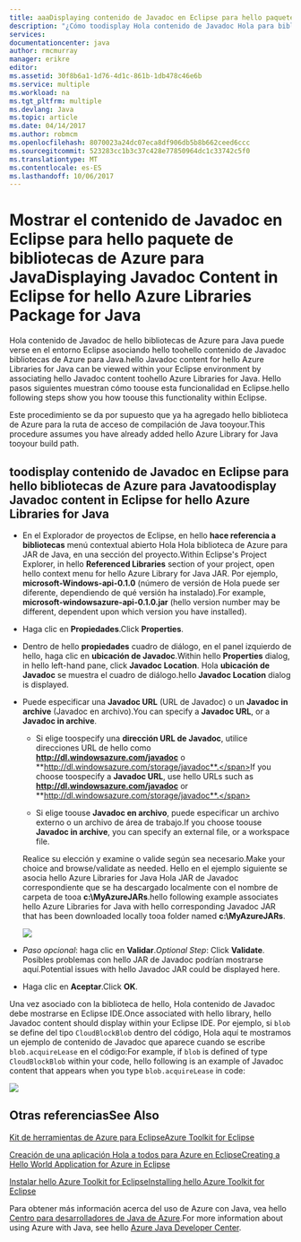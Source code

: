 ```yaml
---
title: aaaDisplaying contenido de Javadoc en Eclipse para hello paquete de bibliotecas de Azure para Java
description: "¿Cómo toodisplay Hola contenido de Javadoc Hola para bibliotecas de Azure en Eclipse."
services: 
documentationcenter: java
author: rmcmurray
manager: erikre
editor: 
ms.assetid: 30f8b6a1-1d76-4d1c-861b-1db478c46e6b
ms.service: multiple
ms.workload: na
ms.tgt_pltfrm: multiple
ms.devlang: Java
ms.topic: article
ms.date: 04/14/2017
ms.author: robmcm
ms.openlocfilehash: 8070023a24dc07eca8df906db5b8b662ceed6ccc
ms.sourcegitcommit: 523283cc1b3c37c428e77850964dc1c33742c5f0
ms.translationtype: MT
ms.contentlocale: es-ES
ms.lasthandoff: 10/06/2017
---
```

# <a name="displaying-javadoc-content-in-eclipse-for-hello-azure-libraries-package-for-java"></a><span data-ttu-id="76f3b-103">Mostrar el contenido de Javadoc en Eclipse para hello paquete de bibliotecas de Azure para Java</span><span class="sxs-lookup"><span data-stu-id="76f3b-103">Displaying Javadoc Content in Eclipse for hello Azure Libraries Package for Java</span></span>
<span data-ttu-id="76f3b-104">Hola contenido de Javadoc de hello bibliotecas de Azure para Java puede verse en el entorno Eclipse asociando hello toohello contenido de Javadoc bibliotecas de Azure para Java.</span><span class="sxs-lookup"><span data-stu-id="76f3b-104">hello Javadoc content for hello Azure Libraries for Java can be viewed within your Eclipse environment by associating hello Javadoc content toohello Azure Libraries for Java.</span></span> <span data-ttu-id="76f3b-105">Hello pasos siguientes muestran cómo toouse esta funcionalidad en Eclipse.</span><span class="sxs-lookup"><span data-stu-id="76f3b-105">hello following steps show you how toouse this functionality within Eclipse.</span></span>

<span data-ttu-id="76f3b-106">Este procedimiento se da por supuesto que ya ha agregado hello biblioteca de Azure para la ruta de acceso de compilación de Java tooyour.</span><span class="sxs-lookup"><span data-stu-id="76f3b-106">This procedure assumes you have already added hello Azure Library for Java tooyour build path.</span></span>

## <a name="toodisplay-javadoc-content-in-eclipse-for-hello-azure-libraries-for-java"></a><span data-ttu-id="76f3b-107">toodisplay contenido de Javadoc en Eclipse para hello bibliotecas de Azure para Java</span><span class="sxs-lookup"><span data-stu-id="76f3b-107">toodisplay Javadoc content in Eclipse for hello Azure Libraries for Java</span></span>
* <span data-ttu-id="76f3b-108">En el Explorador de proyectos de Eclipse, en hello **hace referencia a bibliotecas** menú contextual abierto Hola Hola biblioteca de Azure para JAR de Java, en una sección del proyecto.</span><span class="sxs-lookup"><span data-stu-id="76f3b-108">Within Eclipse's Project Explorer, in hello **Referenced Libraries** section of your project, open hello context menu for hello Azure Library for Java JAR.</span></span> <span data-ttu-id="76f3b-109">Por ejemplo, **microsoft-Windows-api-0.1.0** (número de versión de Hola puede ser diferente, dependiendo de qué versión ha instalado).</span><span class="sxs-lookup"><span data-stu-id="76f3b-109">For example, **microsoft-windowsazure-api-0.1.0.jar** (hello version number may be different, dependent upon which version you have installed).</span></span>

* <span data-ttu-id="76f3b-110">Haga clic en **Propiedades**.</span><span class="sxs-lookup"><span data-stu-id="76f3b-110">Click **Properties**.</span></span>

* <span data-ttu-id="76f3b-111">Dentro de hello **propiedades** cuadro de diálogo, en el panel izquierdo de hello, haga clic en **ubicación de Javadoc**.</span><span class="sxs-lookup"><span data-stu-id="76f3b-111">Within hello **Properties** dialog, in hello left-hand pane, click **Javadoc Location**.</span></span> <span data-ttu-id="76f3b-112">Hola **ubicación de Javadoc** se muestra el cuadro de diálogo.</span><span class="sxs-lookup"><span data-stu-id="76f3b-112">hello **Javadoc Location** dialog is displayed.</span></span>

* <span data-ttu-id="76f3b-113">Puede especificar una **Javadoc URL** (URL de Javadoc) o un **Javadoc in archive** (Javadoc en archivo).</span><span class="sxs-lookup"><span data-stu-id="76f3b-113">You can specify a **Javadoc URL**, or a **Javadoc in archive**.</span></span>

   * <span data-ttu-id="76f3b-114">Si elige toospecify una **dirección URL de Javadoc**, utilice direcciones URL de hello como **http://dl.windowsazure.com/javadoc** o **http://dl.windowsazure.com/storage/javadoc**.</span><span class="sxs-lookup"><span data-stu-id="76f3b-114">If you choose toospecify a **Javadoc URL**, use hello URLs such as **http://dl.windowsazure.com/javadoc** or **http://dl.windowsazure.com/storage/javadoc**.</span></span>

   * <span data-ttu-id="76f3b-115">Si elige toouse **Javadoc en archivo**, puede especificar un archivo externo o un archivo de área de trabajo.</span><span class="sxs-lookup"><span data-stu-id="76f3b-115">If you choose toouse **Javadoc in archive**, you can specify an external file, or a workspace file.</span></span>

   <span data-ttu-id="76f3b-116">Realice su elección y examine o valide según sea necesario.</span><span class="sxs-lookup"><span data-stu-id="76f3b-116">Make your choice and browse/validate as needed.</span></span> <span data-ttu-id="76f3b-117">Hello en el ejemplo siguiente se asocia hello Azure Libraries for Java Hola JAR de Javadoc correspondiente que se ha descargado localmente con el nombre de carpeta de tooa **c:\MyAzureJARs**.</span><span class="sxs-lookup"><span data-stu-id="76f3b-117">hello following example associates hello Azure Libraries for Java with hello corresponding Javadoc JAR that has been downloaded locally tooa folder named **c:\MyAzureJARs**.</span></span>

   ![][ic553487]

* <span data-ttu-id="76f3b-118">*Paso opcional*: haga clic en **Validar**.</span><span class="sxs-lookup"><span data-stu-id="76f3b-118">*Optional Step*: Click **Validate**.</span></span> <span data-ttu-id="76f3b-119">Posibles problemas con hello JAR de Javadoc podrían mostrarse aquí.</span><span class="sxs-lookup"><span data-stu-id="76f3b-119">Potential issues with hello Javadoc JAR could be displayed here.</span></span>

* <span data-ttu-id="76f3b-120">Haga clic en **Aceptar**.</span><span class="sxs-lookup"><span data-stu-id="76f3b-120">Click **OK**.</span></span>

<span data-ttu-id="76f3b-121">Una vez asociado con la biblioteca de hello, Hola contenido de Javadoc debe mostrarse en Eclipse IDE.</span><span class="sxs-lookup"><span data-stu-id="76f3b-121">Once associated with hello library, hello Javadoc content should display within your Eclipse IDE.</span></span> <span data-ttu-id="76f3b-122">Por ejemplo, si `blob` se define del tipo `CloudBlockBlob` dentro del código, Hola aquí te mostramos un ejemplo de contenido de Javadoc que aparece cuando se escribe `blob.acquireLease` en el código:</span><span class="sxs-lookup"><span data-stu-id="76f3b-122">For example, if `blob` is defined of type `CloudBlockBlob` within your code, hello following is an example of Javadoc content that appears when you type `blob.acquireLease` in code:</span></span>

![][ic553488]

## <a name="see-also"></a><span data-ttu-id="76f3b-123">Otras referencias</span><span class="sxs-lookup"><span data-stu-id="76f3b-123">See Also</span></span>
<span data-ttu-id="76f3b-124">[Kit de herramientas de Azure para Eclipse][Azure Toolkit for Eclipse]</span><span class="sxs-lookup"><span data-stu-id="76f3b-124">[Azure Toolkit for Eclipse][Azure Toolkit for Eclipse]</span></span>

<span data-ttu-id="76f3b-125">[Creación de una aplicación Hola a todos para Azure en Eclipse][Creating a Hello World Application for Azure in Eclipse]</span><span class="sxs-lookup"><span data-stu-id="76f3b-125">[Creating a Hello World Application for Azure in Eclipse][Creating a Hello World Application for Azure in Eclipse]</span></span>

<span data-ttu-id="76f3b-126">[Instalar hello Azure Toolkit for Eclipse][Installing hello Azure Toolkit for Eclipse]</span><span class="sxs-lookup"><span data-stu-id="76f3b-126">[Installing hello Azure Toolkit for Eclipse][Installing hello Azure Toolkit for Eclipse]</span></span> 

<span data-ttu-id="76f3b-127">Para obtener más información acerca del uso de Azure con Java, vea hello [Centro para desarrolladores de Java de Azure][Azure Java Developer Center].</span><span class="sxs-lookup"><span data-stu-id="76f3b-127">For more information about using Azure with Java, see hello [Azure Java Developer Center][Azure Java Developer Center].</span></span>

<!-- URL List -->

[Azure Java Developer Center]: http://go.microsoft.com/fwlink/?LinkID=699547
[Azure Toolkit for Eclipse]: http://go.microsoft.com/fwlink/?LinkID=699529
[Creating a Hello World Application for Azure in Eclipse]: http://go.microsoft.com/fwlink/?LinkID=699533
[Installing hello Azure Toolkit for Eclipse]: http://go.microsoft.com/fwlink/?LinkId=699546

<!-- IMG List -->

[ic553487]: ./media/azure-toolkit-for-eclipse-displaying-javadoc-content-for-azure-libraries/ic553487.png
[ic553488]: ./media/azure-toolkit-for-eclipse-displaying-javadoc-content-for-azure-libraries/ic553488.png

<!-- Legacy MSDN URL = https://msdn.microsoft.com/library/azure/hh698319.aspx -->
